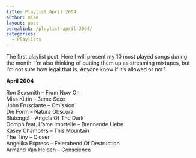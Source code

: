 ```yaml
---
title: Playlist April 2004
author: mike
layout: post
permalink: /playlist-april-2004/
categories:
  - Playlists
---
```

The first playlist post. Here I will present my 10 most played songs during the month. I&#8217;m also thinking of putting them up as streaming mixtapes, but I&#8217;m not sure how legal that is. Anyone know if it&#8217;s allowed or not?

**April 2004**

Ron Sexsmith &#8211; From Now On  
Miss Kittin &#8211; 3eme Sexe  
John Frusciante &#8211; Omission  
Die Form &#8211; Natura Obscura  
Blutengel &#8211; Angels Of The Dark  
Oomph feat. L&#8217;ame Imortelle &#8211; Brennende Liebe  
Kasey Chambers &#8211; This Mountain  
The Tiny &#8211; Closer  
Angelika Express &#8211; Feierabend Of Destruction  
Armand Van Helden &#8211; Conscience